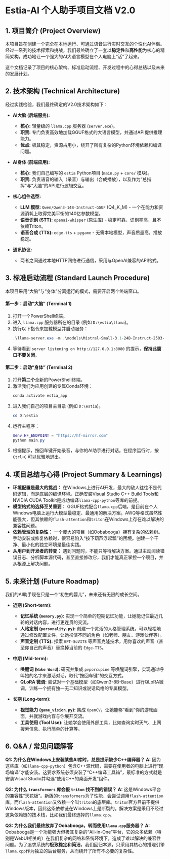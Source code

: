 # Estia-AI 个人助手项目文档 V2.0

## 1. 项目简介 (Project Overview)

本项目旨在创建一个完全在本地运行、可通过语音进行实时交互的个性化AI伴侣。经过一系列的技术探索和挑战，我们最终确立了一套以**稳定性**和**高性能**为核心的精简架构，成功地让一个强大的AI大语言模型在个人电脑上“活”了起来。

这个文档记录了项目的核心架构、标准启动流程、开发过程中的心得总结以及未来的发展计划。

## 2. 技术架构 (Technical Architecture)

经过实践检验，我们最终确定的V2.0技术架构如下：

* **AI大脑 (后端服务):**
    * **核心:** 轻量级的 `llama.cpp` 服务器 (`server.exe`)。
    * **职责:** 专门负责高效地加载GGUF格式的大语言模型，并通过API提供推理能力。
    * **优点:** 极其稳定，资源占用小，绕开了所有复杂的Python环境依赖和编译问题。

* **AI身体 (前端应用):**
    * **核心:** 我们自己编写的 `estia` Python项目 (`main.py` + `core/` 模块)。
    * **职责:** 负责语音的输入（录音）与输出（合成播放），以及作为“总指挥”与“大脑”的API进行逻辑交互。

* **核心组件选型:**
    * **LLM 模型:** `Qwen/Qwen3-14B-Instruct-GGUF` (Q4_K_M) - 一个在能力和资源消耗上取得完美平衡的140亿参数模型。
    * **语音识别 (STT):** `openai-whisper` (原生库) - 稳定可靠，识别率高，且不依赖Triton。
    * **语音合成 (TTS):** `edge-tts` + `pygame` - 无需本地模型，声音质量高，播放稳定。

* **通讯协议:**
    * 两者之间通过本地HTTP网络进行通信，采用与OpenAI兼容的API格式。

## 3. 标准启动流程 (Standard Launch Procedure)

本项目采用“大脑”与“身体”分离运行的模式，需要开启两个终端窗口。

#### **第一步：启动“大脑” (Terminal 1)**

1.  打开一个PowerShell终端。
2.  进入 `llama.cpp` 服务器所在的目录 (例如 `D:\estia\llama`)。
3.  执行以下指令来加载模型并启动服务：
    ```powershell
    .\llama-server.exe -m .\models\Mistral-Small-3.1-24B-Instruct-2503-Q4_K_M.gguf -c 8192 -ngl 90
    ```
4.  等待看到 `server listening on http://127.0.0.1:8080` 的提示，**保持此窗口不要关闭**。

#### **第二步：启动“身体” (Terminal 2)**

1.  打开**第二个**全新的PowerShell终端。
2.  激活我们为应用创建的专属Conda环境：
    ```powershell
    conda activate estia_app
    ```
3.  进入我们自己的项目主目录 (例如 `D:\estia`)。
    ```powershell
    cd D:\estia
    ```
4.  运行主程序：
    ```powershell
    $env:HF_ENDPOINT = "https://hf-mirror.com"
    python main.py
    ```
5.  根据提示，按回车键开始录音，与你的AI助手进行对话。在程序运行时，按 `Ctrl+C` 可以优雅地退出。

## 4. 项目总结与心得 (Project Summary & Learnings)

* **环境配置是最大的挑战：** 在Windows上进行AI开发，最大的敌人往往不是代码逻辑，而是底层的编译环境。正确安装Visual Studio C++ Build Tools和NVIDIA CUDA Toolkit是成功编译`llama-cpp-python`等库的前提。
* **模型格式的选择至关重要：** GGUF格式配合`llama.cpp`后端，是目前在个人Windows电脑上运行大模型最稳定、最通用的解决方案。AWQ等格式虽然性能强大，但其依赖的`flash-attention`和`triton`在Windows上存在难以解决的兼容性问题。
* **依赖管理的复杂性：** 一个庞大的项目（如Oobabooga）拥有复杂的依赖树。手动安装或修复依赖时，很容易陷入“按下葫芦浮起瓢”的困境。创建一个干净、最小化的独立环境是最佳实践。
* **从用户到开发者的转变：** 遇到问题时，不能只等待解决方案。通过主动阅读错误日志、分析脚本源代码，甚至直接修改它，我们才能真正掌控一个项目，并从根源上解决问题。

## 5. 未来计划 (Future Roadmap)

我们的AI助手现在只是一个“初生的婴儿”，未来还有无限的成长空间。

* **近期 (Short-term):**
    * **记忆系统 (`memory.py`):** 实现一个简单的短期记忆功能，让她能记住最近几轮的对话内容，进行更连贯的交流。
    * **人格定制 (`personality.py`):** 创建一个灵活的人格管理系统，可以轻松地通过修改配置文件，让她扮演不同的角色（如老师、朋友、游戏伙伴等）。
    * **声音定制 (TTS):** 探索 `GPT-SoVITS` 等声音克隆技术，用你喜欢的声音（甚至你自己的声音）替换掉当前的 `Edge-TTS`。

* **中期 (Mid-term):**
    * **唤醒词 (`Wake Word`):** 研究并集成 `pvporcupine` 等唤醒词引擎，实现通过呼叫她的名字来激活对话，取代“按回车键”的交互方式。
    * **QLoRA 微调:** 尝试对一个基础模型（如Qwen3-8B-Base）进行QLoRA微调，训练一个拥有独一无二知识或说话风格的专属模型。

* **长期 (Long-term):**
    * **视觉能力 (`game_vision.py`):** 集成 `OpenCV`，让她能够“看到”你的游戏画面，并就游戏内容与你展开交流。
    * **工具使用 (Tool Use):** 让她学会使用外部工具，比如查询实时天气、上网搜索信息、执行简单的计算等。

## 6. Q&A / 常见问题解答

**Q1: 为什么在Windows上安装某些AI库时，总是提示缺少C++编译器？**
**A:** 因为这些库（如`llama-cpp-python`）包含C++源代码，需要在使用者的电脑上进行“现场编译”才能安装。这要求系统必须安装了“C++编译工具箱”，最标准的方式就是安装Visual Studio并勾选“使用C++的桌面开发”组件。

**Q2: 为什么 `transformers` 库会报 `triton` 找不到的错误？**
**A:** 这是Windows平台的兼容性“天花板”。新版的`transformers`为了性能，会尝试调用`flash-attention`库，而`flash-attention`又依赖一个叫`triton`的底层库。`triton`官方目前不提供Windows版本，因此这条依赖链在Windows上是断裂的。解决方案是采用不经过这条依赖链的技术栈，比如我们最终选择的`llama.cpp`。

**Q3: 为什么我们最终放弃了Oobabooga，转而使用`llama.cpp`服务器？**
**A:** Oobabooga是一个功能强大但极其复杂的“All-in-One”平台，它的众多依赖（特别是WebUI相关的）在我们复杂的网络和系统环境下，造成了难以解决的兼容性问题。为了追求系统的**极致稳定和简洁**，我们回归本源，只采用其核心的推理引擎`llama.cpp`作为独立的后台服务，从而绕开了所有不必要的复杂性。